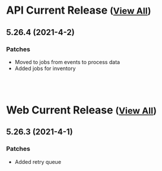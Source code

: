 
# API Current Release <small>([View All](/API.md))</small>
## 5.26.4 (2021-4-2)
### Patches 

- Moved to jobs from events to process data
- Added jobs for inventory

<br><br>
# Web Current Release <small>([View All](/Web.md))</small>
## 5.26.3 (2021-4-1)
### Patches 

- Added retry queue

  
